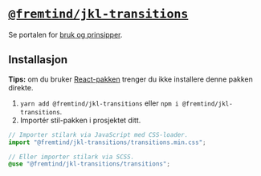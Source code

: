 # [`@fremtind/jkl-transitions`](https://jokul.fremtind.no/komponenter/transitions)

Se portalen for [bruk og prinsipper](https://jokul.fremtind.no/komponenter/transitions).

## Installasjon

**Tips:** om du bruker [React-pakken](../transitions-react/) trenger du ikke installere denne pakken direkte.

1. `yarn add @fremtind/jkl-transitions` eller `npm i @fremtind/jkl-transitions`.
2. Importér stil-pakken i prosjektet ditt.

```js
// Importer stilark via JavaScript med CSS-loader.
import "@fremtind/jkl-transitions/transitions.min.css";
```

```scss
// Eller importer stilark via SCSS.
@use "@fremtind/jkl-transitions/transitions";
```
